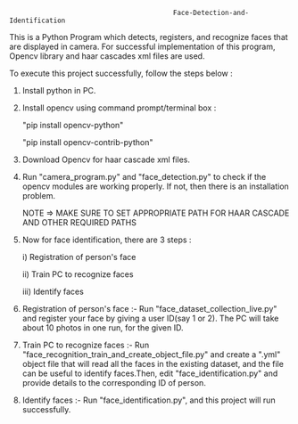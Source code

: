                                              Face-Detection-and-Identification

This is a Python Program which detects, registers, and recognize faces that are displayed in camera.
For successful implementation of this program, Opencv library and haar cascades xml files are used.

To execute this project successfully, follow the steps below :

1) Install python in PC.

2) Install opencv using command prompt/terminal box :

      "pip install opencv-python"
      
      "pip install opencv-contrib-python"
      
3) Download Opencv for haar cascade xml files.

4) Run "camera_program.py" and "face_detection.py" to check if the opencv modules are working properly. If not, 
   then there is an installation problem.
   
   NOTE => MAKE SURE TO SET APPROPRIATE PATH FOR HAAR CASCADE AND OTHER REQUIRED PATHS
   
5) Now for face identification, there are 3 steps :
     
     i) Registration of person's face
     
     ii) Train PC to recognize faces
     
     iii) Identify faces
     
6) Registration of person's face :- Run "face_dataset_collection_live.py" and register your face by giving a user ID(say 1 or 2).
                                    The PC will take about 10 photos in one run, for the given ID.

7) Train PC to recognize faces :- Run "face_recognition_train_and_create_object_file.py" and create a ".yml" object file that will
                                  read all the faces in the existing dataset, and the file can be useful to identify faces.Then, edit
                                  "face_identification.py" and provide details to the corresponding ID of person.
                                  
8) Identify faces :- Run "face_identification.py", and this project will run successfully.
